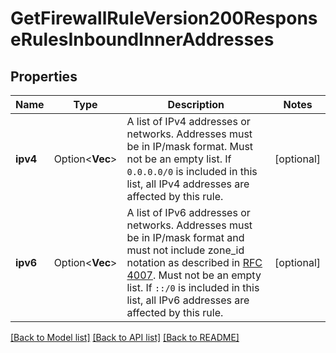 # GetFirewallRuleVersion200ResponseRulesInboundInnerAddresses

## Properties

Name | Type | Description | Notes
------------ | ------------- | ------------- | -------------
**ipv4** | Option<**Vec<String>**> | A list of IPv4 addresses or networks. Addresses must be in IP/mask format. Must not be an empty list.  If `0.0.0.0/0` is included in this list, all IPv4 addresses are affected by this rule. | [optional]
**ipv6** | Option<**Vec<String>**> | A list of IPv6 addresses or networks. Addresses must be in IP/mask format and must not include zone_id notation as described in [RFC 4007](https://www.rfc-editor.org/rfc/rfc4007). Must not be an empty list.  If `::/0` is included in this list, all IPv6 addresses are affected by this rule. | [optional]

[[Back to Model list]](../README.md#documentation-for-models) [[Back to API list]](../README.md#documentation-for-api-endpoints) [[Back to README]](../README.md)


